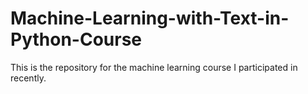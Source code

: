 # Machine-Learning-with-Text-in-Python-Course
This is the repository for the machine learning course I participated in recently.
